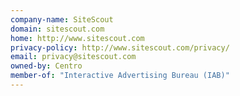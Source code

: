 ```yaml
---
company-name: SiteScout
domain: sitescout.com
home: http://www.sitescout.com
privacy-policy: http://www.sitescout.com/privacy/
email: privacy@sitescout.com
owned-by: Centro
member-of: "Interactive Advertising Bureau (IAB)"
---
```




